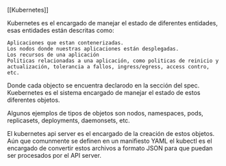 [[Kubernetes]]

Kubernetes es el encargado de manejar el estado de diferentes entidades, esas entidades están descritas como:

	Aplicaciones que estan contenerizadas.
	Los nodos donde nuestras aplicaciones están desplegadas.
	Los recursos de una aplicación
	Politicas relacionadas a una aplicación, como politicas de reinicio y actualización, tolerancia a fallos, ingress/egress, access contro, etc.

Donde cada objecto se encuentra declarodo en la sección del spec. Kuebernetes es el sistema encargado de manejar el estado de estos diferentes objetos.

Algunos ejemplos de tipos de objetos son nodos, namespaces, pods, replicasets, deployments, daemonsets, etc.

El kubernetes api server es el encargado de la creación de estos objetos. Aún que comunmente se definen en un manifiesto YAML el kubectl es el encargado de convertir estos archivos a formato JSON para que puedan ser procesados por el API server.

